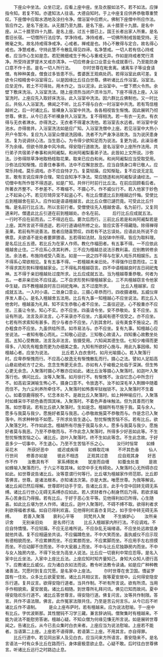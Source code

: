 <!-- { "loadSidebar": true } -->
　　下座众中坐法。众坐已定。应看上座中座。坐及衣服如法不。若不如法。应弹指令知。若复不知。亦遣知法人往语。大德自知时。于上中座复应供养恭敬尊重赞叹。下座僧中应取水洒地及涂扫令净。僧浴室中应燃火。佛制下座僧中所应作法。皆应作之。是名下座法。从无腊乃至九腊。是名下座。从十腊至十九腊。是名中座。从二十腊至四十九腊。是名上座。过五十腊已上。国王长者出家人所重。是名耆旧长宿。一切僧所行法应学。学净持戒。净持戒者。一切佛所制戒皆能受持。无微毫之失。故名持戒得净戒净。心戒者。禅戒是也。持心不散得与定合。故名得心戒也。净慧戒者。守持此慧不令散乱得见四谛。名净慧戒。一切人若有信心持戒者。应当作心生如是念。若犯微细戒生于怖心与重戒无异。作如是持戒者梵行清净。所受持波罗提木叉戒亦清净。一切应修身业口业意业令成就善行。乃至能防身口意不作十恶。是名一切人所行法。
　　尔时世尊在毗舍离。诸离车子等设食请僧。有种种美食。僧食过多皆患不乐。耆婆医王观病处药。若得浴室此病可差。复欲令只桓精舍中浴室得立。以是因缘比丘往白世尊。佛听诸比丘作浴室。浴室法。应垒泥作。若土不可得处。用木作之。当以泥涂。此浴室中。一壁下燃火令热。余壁下敷床洗浴。入浴室洗法。随上座须热当闭户须冷当开。下座不得违上座。入浴室洗时。上座应先入取好床洗浴。此入浴室中洗法。因六群比丘佛制也。又一时比丘。共俗人入浴室洗。佛闻之不听。比丘不得与白衣一时浴室中共洗。若有笃信檀越听之。后一时诸比丘。皆裸身入浴室中共洗。各各相视皆生惭愧。因此展转乃彻世尊。佛言。从今已去不听裸身共入浴室洗。复不得相洗。若一有衣一无衣。有衣得与无衣者淋水。亦得洗之。无衣者不得灌水洗他。若浴室去水远者。听浴室中安池水。亦得凿井。入浴室洗法如是应广知。入浴室洗僧中上座。若见浴室中大热小开户令暂冷。复应为入浴室众僧说洗因缘。洗者不为严身净洁故洗。当为说厌患身法。复为说调伏心法。当生慈心。为令得少欲知足而为说法。复更为说。此澡浴者不为余缘。但欲令除身中风冷病。得安隐行道故洗。是名浴室中上座所作法用。共行弟子共宿弟子奉事和尚阿阇梨。和尚阿阇梨畜弟子法。此皆如上文所说。沙弥法。沙弥得除草净地取杨枝取花果。取来已应白和尚。和尚阿阇梨应当受取受用。沙弥法应知惭愧。应善住奉事师。法中不应懈怠放恣。应当自慎身口卑已敬人。应常乐持戒。莫乐调戏。亦不应自恃才力。复莫轻躁。应知惭耻。复不应说无定乱言。敢有言说应庠序合理。常应自知净不净法。常应随逐和尚阿阇梨读诵经法。一切僧中有所作皆不得违逆。如是广知。共伴行时前行比丘法。在前应回顾看后者。所著衣齐整不。不参差不。不骞缩不。不摄心不。作不威仪行不。若入他家于妙色上不起染心不。若见珍琦异宝不起盗心不。有比丘僧遣比丘到檀越边忏悔。受使比丘到檀越舍在前入。应作如是语语檀越言。此比丘众僧已讁罚竟。可受此比丘忏悔。是名前行比丘法。所以言前行者。受僧使往先入檀越舍语。名为前行。又复同道来时。僧遣此比丘引道在前到檀越处。亦名在前。
　　后行比丘应成就五法。一行时不应在前而去。二不得远在后。要次后而行。三前比丘若是和尚阿阇梨若是上座。其所言说不得违逆。若问行道诵经所修之业。皆应实答不得藏隐。除得禅得圣果。若前有所说善法。胜者应随喜赞叹。四若有不达忘误处。应语此处所说不合佛意。夫欲语不是处者要屏猥语。五若得如法财。及投钵中所得。皆应为取料理。是名后比丘五德。若比丘为在家人作师。教化作福田者。有五事不得。一不应依此檀越舍止住。二不应系心贪其利养。三不应为檀越总说法示教利喜。应别教转修余法。余法者。布施持戒受八斋法。如是一一说之四不得与在家人戏乐共相娱乐。五不得系心常欲相见。复有五事不得。一若檀越未亲旧处。不得强作旧意而往。二复不得求其形势料理檀越家业。三不得私共檀越窃言。四不中语檀越良时吉日祠祀鬼神。五不得于亲旧檀越处过度所求。比丘应成就五法。当为檀越尊重恭敬。何者为五。一者非亲旧处不应往返。二不自求形势料理檀越家业。三不共檀越窃言令他家中生疑。四不教檀越良时吉日祠祀鬼神。五不过度所求。
　　比丘入檀越家。应成就五法。一入时小语。二敛身口意业。三摄心卑恭而行。四收摄诸根。五威仪庠序发人善心。是名入檀越舍五法用。比丘有九事一知檀越心不应坐说法。若比丘入他舍时。檀越虽为礼拜。知不实生恭敬心者不应坐。二虽往迎逆。心不殷重亦不应坐。三虽让令坐。知心不实。亦不应坐。四虽请令坐。安不恭敬处。复不应坐。五设有所说。法言及非法言。心不采录亦不应坐。六虽闻有德不信受之。亦不应坐。七若有所求索知有甚多。而少与者亦不应坐。八到其舍时。设有美食不施设之。而办粗食亦不应坐。九虽供给所须。如市易法与。亦不应坐。复有九事。知檀越心应坐说法。一者知有敬心而礼。二知敬心迎逆。三知敬心故请入。四知重心故敷坐处高。五知心受教故。法言及非法言。皆摄受用。六知闻其德生信。七知少难得而更得多。八知先有粗食而更为办细美之食。九知有所欲好心施与。用此九事因缘。知檀越心者。应坐为说法。
　　比丘若入白衣舍时。如月光喻摄心。若入聚落行时。应卑恭惭愧而行。不应高心放逸无有惭愧散乱而行。摄心之法。譬如人足蹈高山悬岩绝崄方寸之处。念念生怖更无余念。亦如有人于峻极之处临于深渊。但生怖心更无余念。入聚落时摄心不散亦应如此。诸比丘汝等摄心入聚落时。如迦叶入聚落行也。佛问比丘。汝等入聚落。如月徐行不。有惭愧不。汝自忆念心中所念行不。如高岩深渊喻生怖心不。摄身口意不。令放逸不。汝不如深毛羊入荆棘中随着而住不。为六尘利养所牵住不。入聚落时如怖畏牢狱枷锁不。汝入聚落时不生着心。如着弶鹿得脱不。忆念本处不。是故比丘入聚落时。如上种种喻应行。入聚落时如蜂采华不损色香而饵其味。入聚落时。不着色声香味触法。但为其善而行聚落。如世尊说。若有比丘欲入聚落时。生如是念。檀越所有尽施于我。莫与余人。愿多与我莫与我少。愿施好者莫与我恶。心恭敬故施莫不恭敬而与。作是念已入聚落中。所求种种皆不如愿。于所求处皆生退心。愁忧惭愧苦恼不乐。若有比丘。欲入聚落乞时。不作如此念。檀越所有尽施于我莫与余人。愿多与我莫与我少。愿施好者莫与我恶。乃至不恭敬而与。不作此念入聚落时。所得多少好恶如此等。不生愁忧惭愧苦恼之心。诸比丘。迦叶入聚落时。终不生如此等念。不生此念故。于好恶多少一切事中。不生退心。乃至不生苦恼不乐之心。
　　汝行时恒常　　如蜂采花木
　　所获好恶中　　或迟或疾得
　　如蜂取花味　　不坏其色香
　　仙人行世间　　修善亦如是
　　彼此不相违　　正观其过患
　　应自观其身　　好恶作不作
　　汝敷具有不　　家系缚脱未
　　犹座而自缠　　如蚕虫处茧
　　是故如蜂喻入聚落而行。于六尘不取其味。如空中手无有碍处。入聚落时心无所碍亦应如此。如世尊说告诸比丘。汝等意谓行何等行。比丘堪为檀越家作师范耶。比丘即答佛言。世尊。是诸法根本。亦知诸法次第。亦是大医。唯愿世尊。为我等解说。诸比丘闻已然后得解。世尊即时动手于空。告诸比丘言。此手今空中回转无碍无系缚。诸比丘行世心无碍无系缚亦应如此。若人求财者作心制身然后乃得。若欲求福系心苦身后乃得报。若有比丘。于好于恶心生平等。见他得利如已所得。心生随喜。如此比丘堪为世人作师。诸比丘。迦叶入聚落时。不碍不缚不取。欲得利者求利欲得福者求福。如自已得利欢喜。见他得利欢喜亦复同之。如手空中转无碍无系缚。
　　若善入聚落　　衰利心平等
　　同梵共入聚　　不生嫉妒心
　　汝所亲识舍　　无别亲旧处
　　是名师行法
　　比丘入檀越家内所行法。不应调戏。不应自恃憍慢。不应轻躁。不应无忌难所说。不应杂乱无端绪语。不应坐处远故低身就他共语。复不应相逼坐共谈。不应偏蹲危坐。不中大笑而坐。虽执威仪不应示现有德相貌而坐。不应累髀而坐。不应累膝而坐。不应累脚而坐。不应用手左右捞摸而坐。不应动脚不住而坐。不中大瓮器上而坐。不中与比丘尼独静房内而坐。不中与女人独房内坐。不得下处坐为高坐人说法。比丘应一切衰利中常应忍辱。是名入家中比丘坐法。入家中上座比丘法。上座应知时知齐量知己。身知大众知人德行高下。应教诸比丘威仪。应为诸白衣如法而说。教令听法教令读诵。如是应广种种教诸善法。咒愿时到复应咒愿。是名家中上座法。
　　尔时世尊在舍卫国。憍娑罗国有一住处。众多比丘欲夏安居。诸比丘共相议言。我等夏安居中。云何得安隐安乐行道。复共议言。欲得安隐行道者。当共作制。不听有所言说。欲有所须。当用手作相貌索。夏安居竟。诸比丘相随。到世尊所礼拜问讯。佛见已知而故间。夏中得安隐欢乐行道不。诸比丘答世尊言。得安隐行道。佛复问言。汝等共作制限。答言。共作不语法限。佛言。此作冤家法限共住。乃至是苦云何言乐。从今已后不听诸比丘作不语制。
　　是众上座布萨时。若有檀越来。应为说法慰喻。于一座中有比丘。字优波斯那。其性闇钝不习学三藏。兼言辞讷钝。僧聚集时有檀越来。不能为说法不能慰劳答谢。檀越心疑。不知众僧为何缘见慊无所言说。如是展转世尊闻之。告诸比丘。从今已去众集时白衣来者。上座应当为说法慰喻。上座若不能者。当语第二上座。上座若不语得罪。若语第二上座。不用其言。亦自得罪。
　　比丘行道中。若见同出家人及见白衣。应当问来方所语言。善安隐来不。是名言语法一时有众多比丘在路而行。身体疲极意欲止息。心疑不敢。后时往白世尊佛言。听诸比丘远行之时路边止息。
